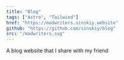 ```yaml
---
title: "Blog"
tags: ["Astro", "Tailwind"]
href: "https://madwriters.sinskiy.website"
github: "https://github.com/sinskiy/blog"
src: "/madwriters.svg"
---
```


A blog website that I share with my friend
